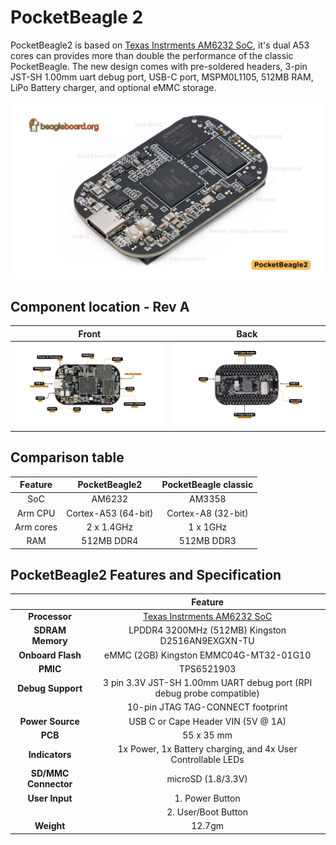 # PocketBeagle 2

PocketBeagle2 is based on [Texas Instrments AM6232 SoC](https://www.ti.com/product/AM623), it's dual A53 cores can 
provides more than double the performance of the classic PocketBeagle. The new design comes with pre-soldered headers, 
3-pin JST-SH 1.00mm uart debug port, USB-C port, MSPM0L1105, 512MB RAM, LiPo Battery charger, and optional eMMC storage.

![](images/hero.jpg)

## Component location - Rev A

| Front           |  Back |
| :-------------------------: | :-------------------------: |
| ![](images/front.png)  | ![](images/back.png)| 

## Comparison table

| Feature           | PocketBeagle2       | PocketBeagle classic       |
| :---------------: | :-----------------: | :------------------------: |
| SoC               | AM6232              | AM3358                     |
| Arm CPU           | Cortex-A53 (64-bit) | Cortex-A8 (32-bit)         |
| Arm cores         | 2 x 1.4GHz          | 1 x 1GHz                   |
| RAM               | 512MB DDR4          | 512MB DDR3                 |

## PocketBeagle2 Features and Specification

|                         | Feature                                                                                                                                 |
| :---------------------: | :-------------------------------------------------------------------------------------------------------------------------------------: |
| **Processor**           | [Texas Instrments AM6232 SoC](https://www.ti.com/product/AM623)                                                                         |
| **SDRAM Memory**        | LPDDR4 3200MHz (512MB) Kingston D2516AN9EXGXN-TU                                                                                        |
| **Onboard Flash**       | eMMC (2GB) Kingston EMMC04G-MT32-01G10                                                                                                  |
| **PMIC**                | TPS6521903                                                                                                                              |
| **Debug Support**       | 3 pin 3.3V JST-SH 1.00mm UART debug port (RPI debug probe compatible)                                                                   |
|                         | 10-pin JTAG TAG-CONNECT footprint                                                                                                       |
| **Power Source**        | USB C or Cape Header VIN (5V @ 1A)                                                                                                      |
| **PCB**                 | 55 x 35 mm                                                                                                                              |
| **Indicators**          | 1x Power, 1x Battery charging, and 4x User Controllable LEDs                                                                            |
| **SD/MMC Connector**    | microSD (1.8/3.3V)                                                                                                                      |
| **User Input**          | 1. Power Button                                                                                                                         |
|                         | 2. User/Boot Button                                                                                                                     |
| **Weight**              | 12.7gm                                                                                                                                  |
